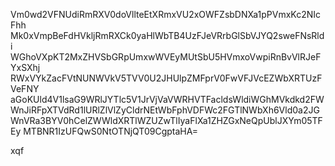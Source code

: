 Vm0wd2VFNUdiRmRXV0doVllteEtXRmxVU2xOWFZsbDNXa1pPVmxKc2NIcFhh
Mk0xVmpBeFdHVkljRmRXCk0yaHlWbTB4UzFJeVRrbGlSbVJYQ2sweFNsRldi
WGhoVXpKT2MxZHVSbGRpUmxwWVEyMUtSbU5HVmxoVwpiRnBvVlRJeFYxSXhj
RWxVYkZacFVtNUNWVkV5TVV0U2JHUlpZMFprV0FwVFJVcEZWbXRTUzFVeFNY
aGoKUld4V1lsaG9WRlJYTlc5V1JrVjVaVWRHVTFacldsWldiWGhMVkdkd2FW
WnJiRFpXTVdRd1lURlZlVlZyCldrNEtWbFphVDFWc2FGTlNWbXh6Vld0a2JG
WnVRa3BYV0hCelZWWldXRTlWZUZwTlIyaFlXa1ZHZGxNeQpUblJXYm05TFEy
MTBNR1IzUFQwS0NtOTNjQT09CgptaHA=

xqf